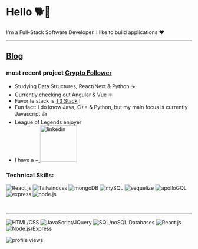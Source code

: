 # Hello 🐕🌸

I'm a Full-Stack Software Developer. I like to build applications ❤
<hr>

## [Blog](https://temp-blog-eight.vercel.app/)

### most recent project [Crypto Follower](https://cryptofollower-ca7ce.web.app/) 

   - Studying Data Structures, React/Next & Python  ☕
   - Currently checking out Angular & Vue ⚛
   - Favorite stack is [T3 Stack](https://create.t3.gg/) !
   - Fun fact: I do know Java, C++ & Python, but my main focus is currently Javascript 👍
   - League of Legends enjoyer
   - I have a ~<a href="https://www.linkedin.com/in/nathaniel-marcellous/">
      <img alt="linkedin" width="100px" src="https://img.shields.io/badge/LinkedIn-0077B5?style=for-the-badge&logo=linkedin&logoColor=white" />
   </a>

### Technical Skills:
<p align="left">
<img alt="React.js" src="https://img.shields.io/badge/React-20232A?style=for-the-badge&logo=react&logoColor=61DAFB" />
<img alt="Tailwindcss" src="https://img.shields.io/badge/Tailwind_CSS-38B2AC?style=for-the-badge&logo=tailwind-css&logoColor=white" />
<img alt="mongoDB" src="https://img.shields.io/badge/MongoDB-4EA94B?style=for-the-badge&logo=mongodb&logoColor=white" />
<img alt="mySQL" src="https://img.shields.io/badge/MySQL-005C84?style=for-the-badge&logo=mysql&logoColor=white" />
<img alt="sequelize" src="https://img.shields.io/badge/Sequelize-52B0E7?style=for-the-badge&logo=Sequelize&logoColor=white" />
<img alt="apolloGQL" src="https://img.shields.io/badge/Apollo%20GraphQL-311C87?&style=for-the-badge&logo=Apollo%20GraphQL&logoColor=white" />
<img alt="express" src="https://img.shields.io/badge/Express.js-000000?style=for-the-badge&logo=express&logoColor=white" />
<img alt="node.js" src="https://img.shields.io/badge/Node.js-339933?style=for-the-badge&logo=nodedotjs&logoColor=white" />
</p>
<br>

<hr>
<p align="left">
<img alt="HTML/CSS" src="https://user-images.githubusercontent.com/39642290/169638568-21dffd5b-8707-43e7-a60a-6dfc53543638.png">
<img alt="JavaScript/JQuery" src="https://user-images.githubusercontent.com/39642290/169638569-6c4e5c2e-2bc3-4567-84eb-9c1df6541fdd.png">
<img alt="SQL/noSQL Databases" src="https://user-images.githubusercontent.com/39642290/169638557-53057cdf-69ed-4c11-8939-029fe136d7cb.png">
<img alt="React.js" src="https://user-images.githubusercontent.com/39642290/169638552-62013ff2-53bc-455f-be57-cad1e2f3dd31.png">
<img alt="Node.js/Express" src="https://user-images.githubusercontent.com/39642290/169638570-9e74b1d2-0e56-48ea-aed8-b36412abd50c.png">
</p>
<img alt="profile views" src="https://komarev.com/ghpvc/?username=tabuhana&style=for-the-badge&color=ff69b4&label=profile visitors 👋" />
